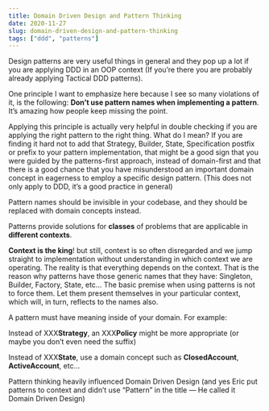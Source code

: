 ```yaml
---
title: Domain Driven Design and Pattern Thinking
date: 2020-11-27
slug: domain-driven-design-and-pattern-thinking
tags: ["ddd", "patterns"]
---
```

Design patterns are very useful things in general and they pop up a lot if you are applying DDD in an OOP context (If you’re there you are probably already applying Tactical DDD patterns).

One principle I want to emphasize here because I see so many violations of it, is the following: **Don’t use pattern names when implementing a pattern**.
It’s amazing how people keep missing the point.

Applying this principle is actually very helpful in double checking if you are applying the right pattern to the right thing. What do I mean?
If you are finding it hard not to add that Strategy, Builder, State, Specification postfix or prefix to your pattern implementation, that might be a good sign that you were guided by the patterns-first approach, instead of domain-first and that there is a good chance that you have misunderstood an important domain concept in eagerness to employ a specific design pattern.
(This does not only apply to DDD, it’s a good practice in general)

Pattern names should be invisible in your codebase, and they should be replaced with domain concepts instead.

Patterns provide solutions for **classes** of problems that are applicable in **different contexts**.

**Context is the king**! but still, context is so often disregarded and we jump straight to implementation without understanding in which context we are operating.
The reality is that everything depends on the context.
That is the reason why patterns have those generic names that they have: Singleton, Builder, Factory, State, etc…
The basic premise when using patterns is not to force them. Let them present themselves in your particular context, which will, in turn, reflects to the names also.

A pattern must have meaning inside of your domain. For example:

Instead of XXX**Strategy**, an XXX**Policy** might be more appropriate (or maybe you don’t even need the suffix)

Instead of XXX**State**, use a domain concept such as **ClosedAccount**, **ActiveAccount**, etc…

Pattern thinking heavily influenced Domain Driven Design (and yes Eric put patterns to context and didn’t use “Pattern” in the title — He called it Domain Driven Design)

